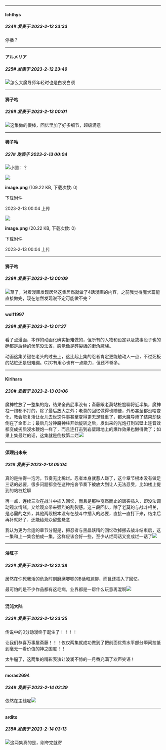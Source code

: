
*****

####  Ichthys  
##### 224#       发表于 2023-2-12 23:33

停播？


*****

####  アルメリア  
##### 225#       发表于 2023-2-12 23:49

<img src="https://static.saraba1st.com/image/smiley/face2017/001.png" referrerpolicy="no-referrer">怎么大魔导师年轻时也是白发白须


*****

####  狮子咕  
##### 226#       发表于 2023-2-13 00:01

<img src="https://static.saraba1st.com/image/smiley/face2017/077.png" referrerpolicy="no-referrer">这集做的很棒，回忆里加了好多细节，超级满意

*****

####  狮子咕  
##### 227#       发表于 2023-2-13 00:04

<img src="https://static.saraba1st.com/image/smiley/face2017/067.png" referrerpolicy="no-referrer">小圆：？

<img src="https://img.saraba1st.com/forum/202302/13/000433okznkekjnkreuok0.png" referrerpolicy="no-referrer">

<strong>image.png</strong> (109.22 KB, 下载次数: 0)

下载附件

2023-2-13 00:04 上传

<img src="https://img.saraba1st.com/forum/202302/13/000445i4z646mttn4mwewr.png" referrerpolicy="no-referrer">

<strong>image.png</strong> (20.22 KB, 下载次数: 0)

下载附件

2023-2-13 00:04 上传

*****

####  狮子咕  
##### 228#       发表于 2023-2-13 00:09

<img src="https://static.saraba1st.com/image/smiley/face2017/067.png" referrerpolicy="no-referrer">草了，对着漫画发现居然这集居然就做了4话漫画的内容，之前我觉得魔犬篇能直接做完，现在忽然发现说不定可能做不完？


*****

####  wolf1997  
##### 229#       发表于 2023-2-13 01:27

看了点漫画，本作的动画化确实挺难做的，但所有的人物和设定以及故事段子也的确都是后续的伏笔没法省，感觉像是碎裂版的街角魔族。

动画这集关键在老头的过去上，这比起上集的忍者肯定更能触动人一点，不过死板的站桩还是很难绷。C2C有用心也有一点能力，但还不够多。


*****

####  Kirihara  
##### 230#       发表于 2023-2-13 03:06

魔神柱放了一整集的炮，结果全员屁事没有；斋藤跟老莫站桩尬聊将近半集，魔神柱一炮都不打的，除了最后放大之外；老莫的回忆做得也随便，外形甚至都没啥变化，教会能复活让女儿去世这件事甚至变得更无足轻重了，都大魔导师了结果却缺倒在了金币上；最后几分钟魔神柱开始旋转之后，发出来的光炮打到岩壁上连音效都变成劣质浸水鞭炮一样了，而且连打击到岩壁跟地上的爆炸效果也懒得做了；如果上集最烂的话，这集就是倒数第二烂<img src="https://static.saraba1st.com/image/smiley/face2017/067.png" referrerpolicy="no-referrer">

*****

####  須理出未来  
##### 231#       发表于 2023-2-13 05:04

真的是拍得一泡污，节奏无比稀烂。忍者本身就惹人嫌了，这个章节根本没有做足三话的必要，很多问题都会在这种拖沓节奏下被放大到让人无法忍受，比如楼上提到的站桩尬聊

再一点，连续三次在战斗中插入回忆，而且是那种戛然而止的唐突插入，即没法调动观众情绪，又给观众带来强烈的割裂感。这三段回忆，除了老莫的与战斗相关，是必需的之外，其他两段根本没有在战斗中插入的必要，直接一直打下来，结束后再补就好了，还能给观众留些悬念

我认为更为合适的章节分配是，把忍者与黑晶妖精的回忆砍掉挪去战斗结束后，这一集和上一集合拍成一集，这样应该会好一些，至少从烂两话又变成烂一话了<img src="https://static.saraba1st.com/image/smiley/face2017/066.png" referrerpolicy="no-referrer">


*****

####  浴缸子  
##### 232#       发表于 2023-2-13 22:38

居然在你死我活的危急时刻磨磨唧唧的B话和尬聊，而且还插入了回忆。

最可怕的是不少作品都有这毛病，业界都是一帮什么玩意再混啊<img src="https://static.saraba1st.com/image/smiley/face2017/068.png" referrerpolicy="no-referrer">


*****

####  混沌大陆  
##### 233#       发表于 2023-2-13 23:35

传说中的0分动漫终于诞生了！！！！

让我们恭喜万事屋斋藤！！！仅仅两集就成功做到了把前面优秀水平部分瞬间拉低到毫无一看价值的神之国度！！

太牛逼了，这两集的精彩表演让波澜不惊的一月番充满了欢声笑语！


*****

####  moras2694  
##### 234#       发表于 2023-2-14 02:29

依然在主线呢<img src="https://static.saraba1st.com/image/smiley/face2017/009.gif" referrerpolicy="no-referrer">

*****

####  ardito  
##### 235#       发表于 2023-2-14 03:13

<img src="https://static.saraba1st.com/image/smiley/face2017/067.png" referrerpolicy="no-referrer">这两集真的是，刚夸完就寄

